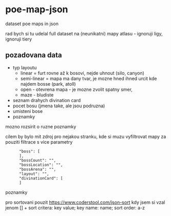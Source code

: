 # poe-map-json
dataset poe maps in json

rad bych si tu udelal full dataset na (neunikatni) mapy atlasu - ignoruji ligy, ignoruji tiery

## pozadovana data

- typ layoutu
  - linear = furt rovne až k bosovi, nejde uhnout (silo, canyon)
  - semi-linear = mapa ma dany tvar, je mozne hned ihned urcit kde najdem bosse (park, atoll)
  - open - otevrena mapa - je mozne zvolit spatny smer, 
  - maze - bludiste
- seznam drahych divination card
- pocet bosu (jmena take, ale jsou podruzna)
- umisteni bose
- poznamky

mozno rozsirit o ruzne poznamky

cilem by bylo mit zdroj pro nejakou stranku, kde si muzu vyfiltrovat mapy za pouziti filtrace s vice parametry


```
      "boss": [    
      ],
      "bossCount": "",
      "bossLocation": "",
      "bossArena": "",
      "layout": "",
      "divinationCard": [
      ]
```


poznamky

pro sortovani pouzit 
https://www.coderstool.com/json-sort
kdy jsem si vzal jenom [] + sort critera: key value; key name: name; sort order: a-z
